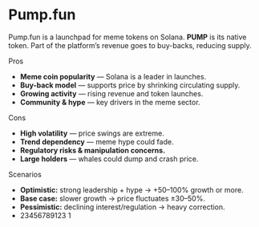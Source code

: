 # Pump.fun

Pump.fun is a launchpad for meme tokens on Solana. **PUMP** is its native token. Part of the platform’s revenue goes to buy-backs, reducing supply.

 Pros

* **Meme coin popularity** — Solana is a leader in launches.
* **Buy-back model** — supports price by shrinking circulating supply.
* **Growing activity** — rising revenue and token launches.
* **Community & hype** — key drivers in the meme sector.

 Cons

* **High volatility** — price swings are extreme.
* **Trend dependency** — meme hype could fade.
* **Regulatory risks & manipulation concerns.**
* **Large holders** — whales could dump and crash price.


 Scenarios

* **Optimistic:** strong leadership + hype → +50–100% growth or more.
* **Base case:** slower growth → price fluctuates ±30–50%.
* **Pessimistic:** declining interest/regulation → heavy correction.
* 23456789123
1

